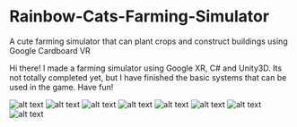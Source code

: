 # Rainbow-Cats-Farming-Simulator
A cute farming simulator that can plant crops and construct buildings using Google Cardboard VR

Hi there!
I made a farming simulator using Google XR, C# and Unity3D.
Its not totally completed yet, but I have finished the basic systems that can be used in the game.
Have fun!

![alt text](https://github.com/UxxHans/Rainbow-Cats-Farming-Simulator/blob/main/Pictures/1.gif)
![alt text](https://github.com/UxxHans/Rainbow-Cats-Farming-Simulator/blob/main/Pictures/2.gif)
![alt text](https://github.com/UxxHans/Rainbow-Cats-Farming-Simulator/blob/main/Pictures/3.webp)
![alt text](https://github.com/UxxHans/Rainbow-Cats-Farming-Simulator/blob/main/Pictures/4.webp)
![alt text](https://github.com/UxxHans/Rainbow-Cats-Farming-Simulator/blob/main/Pictures/5.webp)
![alt text](https://github.com/UxxHans/Rainbow-Cats-Farming-Simulator/blob/main/Pictures/6.webp)
![alt text](https://github.com/UxxHans/Rainbow-Cats-Farming-Simulator/blob/main/Pictures/7.webp)
![alt text](https://github.com/UxxHans/Rainbow-Cats-Farming-Simulator/blob/main/Pictures/8.webp)

